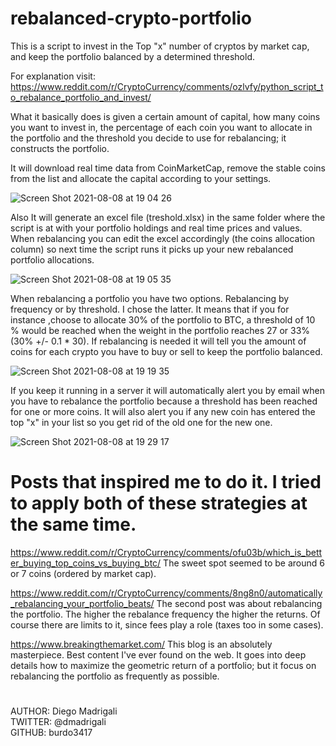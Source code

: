# rebalanced-crypto-portfolio

This is a script to invest in the Top "x" number of cryptos by market cap, and keep the portfolio balanced by a determined threshold.

For explanation visit:  
https://www.reddit.com/r/CryptoCurrency/comments/ozlvfy/python_script_to_rebalance_portfolio_and_invest/

What it basically does is given a certain amount of capital, how many coins you want to invest in, the percentage of each coin you want to allocate in the portfolio and the threshold you decide to use for rebalancing; it constructs the portfolio.  

It will download real time data from CoinMarketCap, remove the stable coins from the list and allocate the capital according to your settings.

![Screen Shot 2021-08-08 at 19 04 26](https://user-images.githubusercontent.com/28694518/128783477-7f6ab24f-119d-4e6f-bffb-d1d76bde96a1.png)

Also It will generate an excel file (treshold.xlsx) in the same folder where the script is at with your portfolio holdings and real time prices and values. When rebalancing you can edit the excel accordingly (the coins allocation column) so next time the script runs it picks up your new rebalanced portfolio allocations.  

![Screen Shot 2021-08-08 at 19 05 35](https://user-images.githubusercontent.com/28694518/128783499-a831b428-79cf-46ff-a86a-8642070a09ae.png)

When rebalancing a portfolio you have two options. Rebalancing by frequency or by threshold. I chose the latter. It means that if you for instance ,choose to allocate 30% of the portfolio to BTC, a threshold of 10 % would be reached when the weight in the portfolio reaches 27 or 33% (30% +/- 0.1 * 30).
If rebalancing is needed it will tell you the amount of coins for each crypto you have to buy or sell to keep the portfolio balanced.  

![Screen Shot 2021-08-08 at 19 19 35](https://user-images.githubusercontent.com/28694518/128783519-934efabe-efbc-46a2-918b-af0b0e8e4a9e.png) 

If you keep it running in a server it will automatically alert you by email when you have to rebalance the portfolio because a threshold has been reached for one or more coins. It will also alert you if any new coin has entered the top "x" in your list so you get rid of the old one for the new one.  

![Screen Shot 2021-08-08 at 19 29 17](https://user-images.githubusercontent.com/28694518/128783540-6576d54e-3552-4cbf-85d9-de5ec02e13c6.jpg)


# Posts that inspired me to do it. I tried to apply both of these strategies at the same time.

https://www.reddit.com/r/CryptoCurrency/comments/ofu03b/which_is_better_buying_top_coins_vs_buying_btc/
The sweet spot seemed to be around 6 or 7 coins (ordered by market cap).

https://www.reddit.com/r/CryptoCurrency/comments/8ng8n0/automatically_rebalancing_your_portfolio_beats/
The second post was about rebalancing the portfolio. The higher the rebalance frequency the higher the returns. Of course there are limits to it, since fees play a role (taxes too in some cases).

https://www.breakingthemarket.com/
This blog is an absolutely masterpiece. Best content I've ever found on the web. It goes into deep details how to maximize the geometric return of a portfolio; but it focus on rebalancing the portfolio as frequently as possible.


    
      
#
#
#

AUTHOR: Diego Madrigali   
TWITTER: @dmadrigali   
GITHUB: burdo3417  


